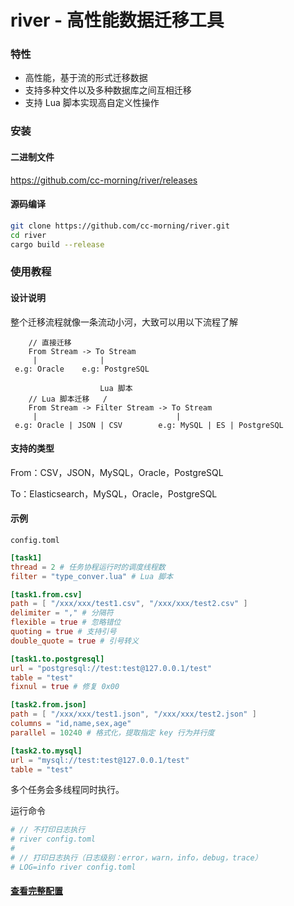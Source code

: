 # river - 高性能数据迁移工具

### 特性

* 高性能，基于流的形式迁移数据
* 支持多种文件以及多种数据库之间互相迁移
* 支持 Lua 脚本实现高自定义性操作

### 安装

#### 二进制文件
<https://github.com/cc-morning/river/releases>

#### 源码编译
```bash
git clone https://github.com/cc-morning/river.git
cd river
cargo build --release
```

### 使用教程

#### 设计说明
整个迁移流程就像一条流动小河，大致可以用以下流程了解

```
    // 直接迁移
    From Stream -> To Stream
     |              |
 e.g: Oracle    e.g: PostgreSQL

                    Lua 脚本
    // Lua 脚本迁移   /
    From Stream -> Filter Stream -> To Stream
     |                               |
 e.g: Oracle | JSON | CSV        e.g: MySQL | ES | PostgreSQL
```


#### 支持的类型
From：CSV，JSON，MySQL，Oracle，PostgreSQL

To：Elasticsearch，MySQL，Oracle，PostgreSQL


#### 示例
`config.toml`

```toml
[task1]
thread = 2 # 任务协程运行时的调度线程数
filter = "type_conver.lua" # Lua 脚本

[task1.from.csv]
path = [ "/xxx/xxx/test1.csv", "/xxx/xxx/test2.csv" ]
delimiter = "," # 分隔符
flexible = true # 忽略错位
quoting = true # 支持引号
double_quote = true # 引号转义

[task1.to.postgresql]
url = "postgresql://test:test@127.0.0.1/test"
table = "test"
fixnul = true # 修复 0x00

[task2.from.json]
path = [ "/xxx/xxx/test1.json", "/xxx/xxx/test2.json" ]
columns = "id,name,sex,age"
parallel = 10240 # 格式化，提取指定 key 行为并行度

[task2.to.mysql]
url = "mysql://test:test@127.0.0.1/test"
table = "test"
```

多个任务会多线程同时执行。

运行命令

```bash
# // 不打印日志执行
# river config.toml
# 
# // 打印日志执行（日志级别：error，warn，info，debug，trace）
# LOG=info river config.toml
```

#### [查看完整配置](https://github.com/cc-morning/river/wiki/configuration)
